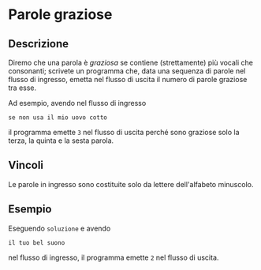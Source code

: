 Parole graziose
===============

Descrizione
-----------

Diremo che una parola è *graziosa* se contiene (strettamente) più vocali che
consonanti; scrivete un programma che, data una sequenza di parole nel flusso di
ingresso, emetta nel flusso di uscita il numero di parole graziose tra esse.

Ad esempio, avendo nel flusso di ingresso

    se non usa il mio uovo cotto

il programma emette `3` nel flusso di uscita perché sono graziose solo la terza,
la quinta e la sesta parola.


Vincoli
-------

Le parole in ingresso sono costituite solo da lettere dell'alfabeto minuscolo.


Esempio
-------

Eseguendo `soluzione` e avendo

    il tuo bel suono

nel flusso di ingresso, il programma emette `2` nel flusso di uscita.
